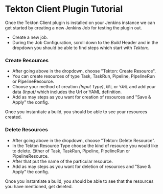 # Tekton Client Plugin Tutorial

Once the Tekton Client plugin is installed on your Jenkins instance we can get started by creating a new Jenkins
Job for testing the plugin out.

- Create a new job.
- During the Job Configuration, scroll down to the _Build_ Header and in the dropdown you should be able to find steps which
start with _Tekton:_.

### Create Resources 

- After going above in the dropdown, choose "Tekton: Create Resource".
- You can create resources of type Task, TaskRun, Pipeline, PipelineRun or PipelineResource.
- Choose your method of creation _(Input Type)_, `URL` or `YAML` and add your data _(Input)_ which includes the Url or YAML definition.
- Add as may steps as you want for creation of resources and "Save & Apply" the config.

Once you instantiate a build, you should be able to see your resources created.

### Delete Resources

- After going above in the dropdown, choose "Tekton: Delete Resource".
- In the Tekton Resource Type choose the kind of resource you would like to delete. Either of Task, TaskRun, Pipeline, PipelineRun or PipelineResource.
- After that put the name of the particular resource.
- Add as may steps as you want for deletion of resources and "Save & Apply" the config.

Once you instantiate a build, you should be able to see that the resources you have mentioned, get deleted.
